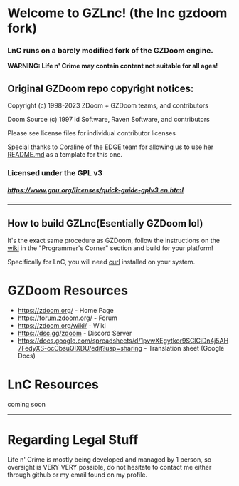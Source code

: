 # Welcome to GZLnc! (the lnc gzdoom fork)

### LnC runs on a barely modified fork of the GZDoom engine.

**WARNING: Life n' Crime may contain content not suitable for all ages!**

## Original GZDoom repo copyright notices:

Copyright (c) 1998-2023 ZDoom + GZDoom teams, and contributors

Doom Source (c) 1997 id Software, Raven Software, and contributors

Please see license files for individual contributor licenses

Special thanks to Coraline of the EDGE team for allowing us to use her [README.md](https://github.com/3dfxdev/EDGE/blob/master/README.md) as a template for this one.

### Licensed under the GPL v3
##### https://www.gnu.org/licenses/quick-guide-gplv3.en.html

---

## How to build GZLnc(Esentially GZDoom lol)

It's the exact same procedure as GZDoom, follow the instructions on the [wiki](https://zdoom.org/wiki/) in the "Programmer's Corner" section and build for your platform!

Specifically for LnC, you will need [curl](https://curl.se/download.html) installed on your system.

# GZDoom Resources
- https://zdoom.org/ - Home Page
- https://forum.zdoom.org/ - Forum
- https://zdoom.org/wiki/ - Wiki
- https://dsc.gg/zdoom - Discord Server
- https://docs.google.com/spreadsheets/d/1pvwXEgytkor9SClCiDn4j5AH7FedyXS-ocCbsuQIXDU/edit?usp=sharing - Translation sheet (Google Docs)

# LnC Resources
coming soon

---

# Regarding Legal Stuff

Life n' Crime is mostly being developed and managed by 1 person, so oversight is VERY VERY possible, do not hesitate to contact me either through github or my email found on my profile.
